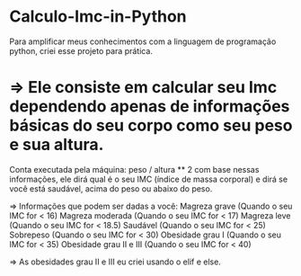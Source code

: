 # Calculo-Imc-in-Python
Para amplificar meus conhecimentos com a linguagem de programação python, criei esse projeto para prática.

# => Ele consiste em calcular seu Imc dependendo apenas de informações básicas do seu corpo como seu peso e sua altura.

Conta executada pela máquina: peso / altura ** 2
com base nessas informações, ele dirá qual é o seu IMC (índice de massa corporal) e dirá se você está saudável, acima do peso ou abaixo do peso.

=> Informações que podem ser dadas a você:
Magreza grave (Quando o seu IMC for < 16)
Magreza moderada (Quando o seu IMC for < 17)
Magreza leve (Quando o seu IMC for < 18.5)
Saudável (Quando o seu IMC for < 25)
Sobrepeso (Quando o seu IMC for < 30)
Obesidade grau I (Quando o seu IMC for < 35)
Obesidade grau II e III (Quando o seu IMC for < 40)

=> As obesidades grau II e III  eu criei usando o elif e else.
